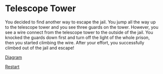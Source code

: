 # Telescope Tower

You decided to find another way to escape the jail. You jump all the way up to the telescope tower and you see three guards on the tower. However, you see a wire connect from the telescope tower to the outside of the jail. You knocked the guards down first and turn off the light of the whole prison, then you started climbing the wire. After your effort, you successfully climbed out of the jail and escape!

[Diagram](https://docs.google.com/drawings/d/13SuvfycxFXV7bOzk3oigILIOaXsA3jfoIIYDW0YA-NY/edit?usp=sharing)

[Restart](../README.md)